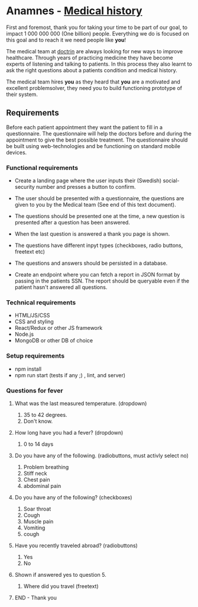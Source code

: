 # Anamnes - [Medical history](https://en.wikipedia.org/wiki/Medical_history)

First and foremost, thank you for taking your time to be part of our goal, to impact 1 000 000 000 (One billion) people. Everything we do is focused on this goal and to reach it we need people like __you__!

The medical team at [doctrin](http://doctrin.se/en/) are always looking for new ways to improve healthcare. Through years of practicing medicine they have become experts of listening and talking to patients. In this process they also learnt to ask the right questions about a patients condition and medical history.

The medical team hires __you__ as they heard that __you__ are a motivated and excellent problemsolver, they need you to build functioning prototype of their system.


## Requirements

Before each patient appointment they want the patient to fill in a questionnaire. The questionnaire will help the doctors before and during the appointment to give the best possible treatment. The questionnaire should be built using web-technologies and be functioning on standard mobile devices.


### Functional requirements

* Create a landing page where the user inputs their (Swedish) social-security number and presses a button to confirm.

* The user should be presented with a questionnaire, the questions are given to you by the Medical team (See end of this text document).

* The questions should be presented one at the time, a new question is presented after a question has been answered.

* When the last question is answered a thank you page is shown.

* The questions have different inpyt types (checkboxes, radio buttons, freetext etc)

* The questions and answers should be persisted in a database.

* Create an endpoint where you can fetch a report in JSON format by passing in the patients SSN. The report should be queryable even if the patient hasn't answered all questions.

### Technical requirements
*  HTML/JS/CSS
*  CSS and styling
*  React/Redux or other JS framework
*  Node.js
*  MongoDB or other DB of choice

### Setup requirements

* npm install
* npm run start (tests if any ;) , lint, and server)

### Questions for fever
 
1.	What was the last measured temperature. (dropdown)
	1.	35 to 42 degrees.
	1.	Don't know.

2. How long have you had a fever? (dropdown)
	1. 0 to 14 days

3. Do you have any of the following. (radiobuttons, must activly select no)

	1. Problem breathing
	2. Stiff neck
	3. Chest pain
	4. abdominal pain

4. Do you have any of the following? (checkboxes)

	1. Soar throat
	2. Cough
	3. Muscle pain
	4. Vomiting
	5. cough

5. Have you recently traveled abroad? (radiobuttons)
	1. Yes
	2. No

6. Shown if answered yes to question 5.
	1. Where did you travel (freetext)

7. END - Thank you
